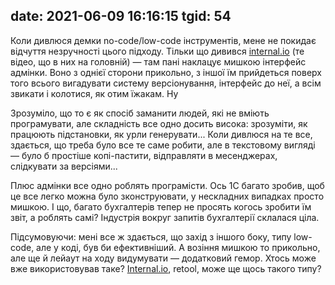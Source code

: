 date: 2021-06-09 16:16:15
tgid: 54
----

Коли дивлюся демки no-code/low-code інструментів, мене не покидає відчуття незручності цього підходу. Тільки що дивився [internal.io](internal.io) (те відео, що в них на головній) — там пані наклацує мишкою інтерфейс адмінки. Воно з однієї сторони прикольно, з іншої їм прийдеться поверх того всього вигадувати систему версіонування, інтерфейс до неї, а всім звикати і колотися, як отим їжакам. Ну 

Зрозуміло, що то є як спосіб заманити людей, які не вміють програмувати, але складність все одно досить висока: зрозуміти, як працюють підстановки, як урли генерувати... Коли дивлюся на те все, здається, що треба було все те саме робити, але в текстовому вигляді — було б простіше копі-пастити, відправляти в месенджерах, слідкувати за версіями... 

Плюс адмінки все одно роблять програмісти. Ось 1С багато зробив, щоб це все легко можна було зконструювати, у нескладних випадках просто мишкою. І що, багато бухгалтерів тепер не просять когось зробити їм звіт, а роблять самі? Індустрія вокруг запитів бухгалтерії склалася ціла.

Підсумовуючи: мені все ж здається, що захід з іншого боку, типу low-code, але у коді, був би ефективніший. А возіння мишкою то прикольно, але ще й лейаут на ходу видумувати — додатковий гемор. Хтось може вже використовував таке? [Internal.io](Internal.io), retool, може ще щось такого типу?